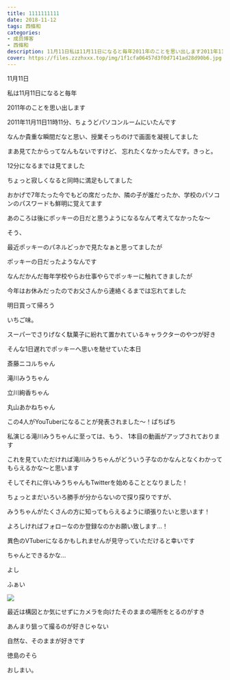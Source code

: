 ```yaml
---
title: 1111111111
date: 2018-11-12
tags: 西條和
categories: 
- 成员博客
- 西條和
description: 11月11日私は11月11日になると毎年2011年のことを思い出します2011年11月11日11時11分、ちょうどパソコンルーム...
cover: https://files.zzzhxxx.top/img/1f1cfa06457d3f0d7141ad28d90b6.jpg 
---
```















11月11日














私は11月11日になると毎年

2011年のことを思い出します















2011年11月11日11時11分、ちょうどパソコンルームにいたんです













なんか貴重な瞬間だなと思い、授業そっちのけで画面を凝視してました
















まあ見てたからってなんもないですけど、
忘れたくなかったんです。きっと。










12分になるまでは見てました













ちょっと寂しくなると同時に満足もしてました















おかげで7年たった今でもどの席だったか、隣の子が誰だったか、学校のパソコンのパスワードも鮮明に覚えてます















あのころは後にポッキーの日だと思うようになるなんて考えてなかったな〜












そう、





最近ポッキーのパネルどっかで見たなぁと思ってましたが






ポッキーの日だったようなんです












なんだかんだ毎年学校やらお仕事やらでポッキーに触れてきましたが







今年はお休みだったのでお父さんから連絡くるまでは忘れてました



















明日買って帰ろう










いちご味。











スーパーでさりげなく駄菓子に紛れて置かれているキャラクターのやつが好き
















そんな1日遅れでポッキーへ思いを馳せていた本日















斎藤ニコルちゃん

滝川みうちゃん

立川絢香ちゃん

丸山あかねちゃん










この4人がYouTuberになることが発表されました〜！ぱちぱち















私演じる滝川みうちゃんに至っては、もう、
1本目の動画がアップされております














これを見ていただければ滝川みうちゃんがどういう子なのかなんとなくわかってもらえるかな〜と思います


















そしてそれに伴いみうちゃんもTwitterを始めることとなりました！















ちょっとまだいろいろ勝手が分からないので探り探りですが、





みうちゃんがたくさんの方に知ってもらえるように頑張りたいと思います！














よろしければフォローなのか登録なのかお願い致します…！











異色のVTuberになるかもしれませんが見守っていただけると幸いです















ちゃんとできるかな…













よし











ふぁい


![](https://files.zzzhxxx.top/img/1f1cfa06457d3f0d7141ad28d90b6.jpg)










最近は構図とか気にせずにカメラを向けたそのままの場所をとるのがすき
















あんまり狙って撮るのが好きじゃない










自然な、そのままが好きです












徳島のそら



















おしまい。


